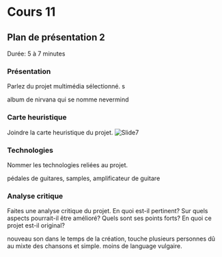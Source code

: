 # Cours 11
## Plan de présentation 2 
Durée: 5 à 7 minutes

### Présentation
Parlez du projet multimédia sélectionné. s

album de nirvana qui se nomme nevermind

### Carte heuristique
Joindre la carte heuristique du projet. 
![Slide7](https://user-images.githubusercontent.com/89647885/144495292-a5ba1dbf-0e77-4062-91b6-65d8c4af0381.jpg)


### Technologies
Nommer les technologies reliées au projet. 

pédales de guitares, samples, amplificateur de guitare

### Analyse critique
Faites une analyse critique du projet. En quoi est-il pertinent? Sur quels aspects pourrait-il être amélioré? Quels sont ses points forts? En quoi ce projet est-il original? 

nouveau son dans le temps de la création, touche plusieurs personnes dû au mixte des chansons et simple. moins de language vulgaire.
